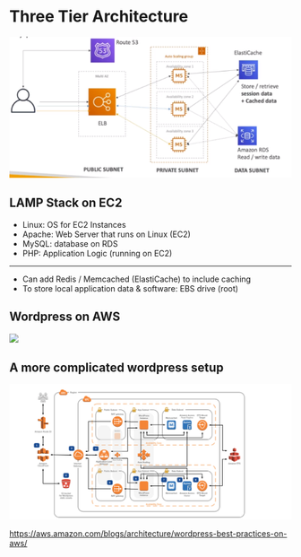 # Three Tier Architecture

![](img/2022-02-08-08-06-31.png)

## LAMP Stack on EC2

- Linux: OS for EC2 Instances
- Apache: Web Server that runs on Linux (EC2)
- MySQL: database on RDS
- PHP: Application Logic (running on EC2)

---

- Can add Redis / Memcached (ElastiCache) to include caching
- To store local application data & software: EBS drive (root)

## Wordpress on AWS

![](2022-02-08-08-09-13.png)

## A more complicated wordpress setup

![](img/2022-02-08-08-11-11.png)

https://aws.amazon.com/blogs/architecture/wordpress-best-practices-on-aws/